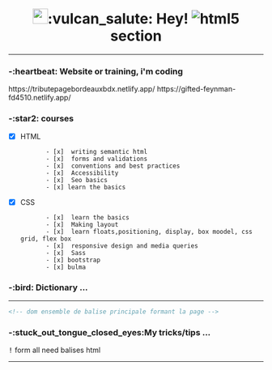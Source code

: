 
                                                                      
<h1 align=center><img src="https://emojis.slackmojis.com/emojis/images/1531849430/4246/blob-sunglasses.gif?1531849430" width="30"/>:vulcan_salute: Hey!   <img alt="html5" src="https://img.shields.io/badge/-HTML5-E34F26?style=flat-square&logo=html5&logoColor=white" /> section</h1>

<hr>
<h3>-:heartbeat: Website or training, i'm coding</h3>
https://tributepagebordeauxbdx.netlify.app/
https://gifted-feynman-fd4510.netlify.app/
 
<h3>-:star2: courses</h3>


 - [x] HTML
 
             
              - [x]  writing semantic html
              - [x]  forms and validations
              - [x]  conventions and best practices
              - [x]  Accessibility
              - [x]  Seo basics
              - [x] learn the basics 




 - [x] CSS
 
             
              - [x]  learn the basics
              - [x]  Making layout
              - [x]  learn floats,positioning, display, box moodel, css grid, flex box
              - [x]  responsive design and media queries
              - [x]  Sass
              - [x] bootstrap
              - [x] bulma




<h3>-:bird: Dictionary ...</h3>
<hr>

 ```html
<!-- dom ensemble de balise principale formant la page -->
```
<h3>-:stuck_out_tongue_closed_eyes:My tricks/tips ...  </h3>  
 <kbd>!</kbd> form all need balises html
  <hr>


